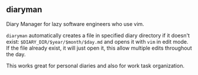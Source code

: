 ## diaryman

Diary Manager for lazy software engineers who use vim.

`diaryman` automatically creates a file in specified diary directory if it doesn't exist: `$DIARY_DIR/$year/$month/$day.md` and opens it with `vim` in edit mode. If the file already exist, it will just open it, this allow multiple edits throughout the day.

This works great for personal diaries and also for work task organization.
